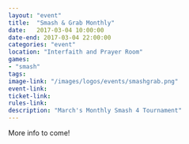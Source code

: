 ```yaml
---
layout: "event"
title:  "Smash & Grab Monthly"
date:   2017-03-04 10:00:00
date-end: 2017-03-04 22:00:00
categories: "event"
location: "Interfaith and Prayer Room"
games:
- "smash"
tags:
image-link: "/images/logos/events/smashgrab.png"
event-link:
ticket-link:
rules-link: 
description: "March's Monthly Smash 4 Tournament"
---
```


More info to come!